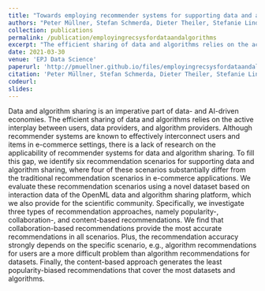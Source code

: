 ```yaml
---
title: "Towards employing recommender systems for supporting data and algorithm sharing"
authors: "Peter Müllner, Stefan Schmerda, Dieter Theiler, Stefanie Lindstaedt, and Dominik Kowald"
collection: publications
permalink: /publication/employingrecsysfordataandalgorithms
excerpt: "The efficient sharing of data and algorithms relies on the active interplay between users, data providers, and algorithm providers. We identify six recommendation scenarios for supporting data and algorithm sharing, where four of these scenarios substantially differ from the traditional recommendation scenarios in e-commerce applications. We find that collaboration-based recommendations provide the most accurate recommendations in all scenarios. Plus, the recommendation accuracy strongly depends on the specific scenario, e.g., algorithm recommendations for users are a more difficult problem than algorithm recommendations for datasets. Finally, the content-based approach generates the least popularity-biased recommendations that cover the most datasets and algorithms."
date: 2021-03-30
venue: 'EPJ Data Science'
paperurl: 'http://pmuellner.github.io/files/employingrecsysfordataandalgorithms.pdf'
citation: 'Peter Müllner, Stefan Schmerda, Dieter Theiler, Stefanie Lindstaedt, and Dominik Kowald. 2022. Towards employing recommender systems for supporting data and algorithm sharing. In Proceedings of the 1st International Workshop on Data Economy (DE '22). Association for Computing Machinery, New York, NY, USA, 8–14. https://doi.org/10.1145/3565011.3569055'
codeurl: 
slides:
---
```


Data and algorithm sharing is an imperative part of data- and AI-driven economies. The efficient sharing of data and algorithms relies on the active interplay between users, data providers, and algorithm providers. Although recommender systems are known to effectively interconnect users and items in e-commerce settings, there is a lack of research on the applicability of recommender systems for data and algorithm sharing. To fill this gap, we identify six recommendation scenarios for supporting data and algorithm sharing, where four of these scenarios substantially differ from the traditional recommendation scenarios in e-commerce applications. We evaluate these recommendation scenarios using a novel dataset based on interaction data of the OpenML data and algorithm sharing platform, which we also provide for the scientific community. Specifically, we investigate three types of recommendation approaches, namely popularity-, collaboration-, and content-based recommendations. We find that collaboration-based recommendations provide the most accurate recommendations in all scenarios. Plus, the recommendation accuracy strongly depends on the specific scenario, e.g., algorithm recommendations for users are a more difficult problem than algorithm recommendations for datasets. Finally, the content-based approach generates the least popularity-biased recommendations that cover the most datasets and algorithms.

